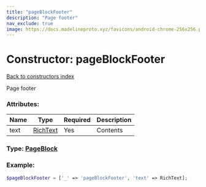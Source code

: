 ```yaml
---
title: "pageBlockFooter"
description: "Page footer"
nav_exclude: true
image: https://docs.madelineproto.xyz/favicons/android-chrome-256x256.png
---
```

# Constructor: pageBlockFooter  
[Back to constructors index](index.md)



Page footer

### Attributes:

| Name     |    Type       | Required | Description |
|----------|---------------|----------|-------------|
|text|[RichText](../types/RichText.md) | Yes|Contents|



### Type: [PageBlock](../types/PageBlock.md)


### Example:

```php
$pageBlockFooter = ['_' => 'pageBlockFooter', 'text' => RichText];
```  
